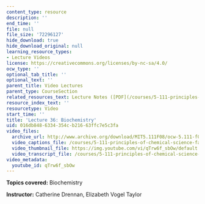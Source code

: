 ```yaml
---
content_type: resource
description: ''
end_time: ''
file: null
file_size: '72296127'
hide_download: true
hide_download_original: null
learning_resource_types:
- Lecture Videos
license: https://creativecommons.org/licenses/by-nc-sa/4.0/
ocw_type: ''
optional_tab_title: ''
optional_text: ''
parent_title: Video Lectures
parent_type: CourseSection
related_resources_text: Lecture Notes ([PDF](/courses/5-111-principles-of-chemical-science-fall-2008/resources/lecnotes36))
resource_index_text: ''
resourcetype: Video
start_time: ''
title: 'Lecture 36: Biochemistry'
uid: 016db848-6334-354c-b216-63ffc7e5c3fa
video_files:
  archive_url: http://www.archive.org/download/MIT5.111F08/ocw-5.111-f08-lec36_300k.mp4
  video_captions_file: /courses/5-111-principles-of-chemical-science-fall-2008/f9e3d45206c159a097defa35c4f96500_qTrw6f_sbOw.vtt
  video_thumbnail_file: https://img.youtube.com/vi/qTrw6f_sbOw/default.jpg
  video_transcript_file: /courses/5-111-principles-of-chemical-science-fall-2008/251e0071a5db70e1214b7395a6363de2_qTrw6f_sbOw.pdf
video_metadata:
  youtube_id: qTrw6f_sbOw
---
```


**Topics covered:** Biochemistry

**Instructor:** Catherine Drennan, Elizabeth Vogel Taylor


